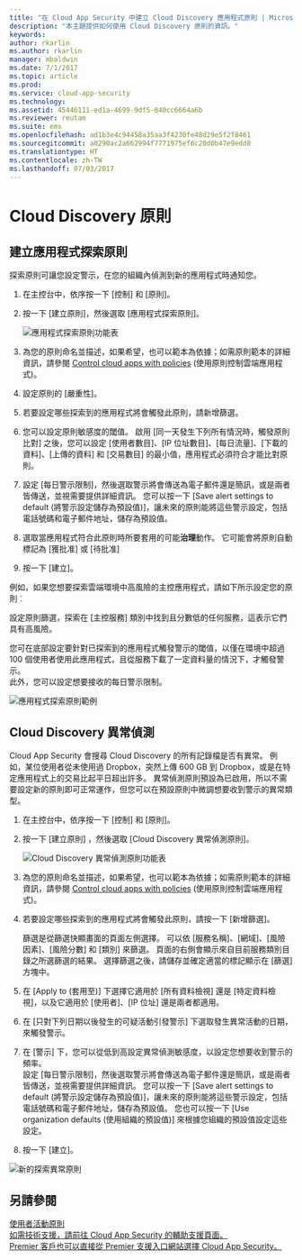 ```yaml
---
title: "在 Cloud App Security 中建立 Cloud Discovery 應用程式原則 | Microsoft Docs"
description: "本主題提供如何使用 Cloud Discovery 原則的資訊。"
keywords: 
author: rkarlin
ms.author: rkarlin
manager: mbaldwin
ms.date: 7/1/2017
ms.topic: article
ms.prod: 
ms.service: cloud-app-security
ms.technology: 
ms.assetid: 45446111-ed1a-4699-9df5-840cc6664a6b
ms.reviewer: reutam
ms.suite: ems
ms.openlocfilehash: ad1b3e4c94458a35aa3f4230fe48d29e5f2f8461
ms.sourcegitcommit: a0290ac2a662994f7771975ef6c20d0b47e9edd8
ms.translationtype: HT
ms.contentlocale: zh-TW
ms.lasthandoff: 07/03/2017
---
```

# <a name="cloud-discovery-policies"></a>Cloud Discovery 原則
    
## <a name="creating-an-app-discovery-policy"></a>建立應用程式探索原則  
探索原則可讓您設定警示，在您的組織內偵測到新的應用程式時通知您。  
  
1.  在主控台中，依序按一下 [控制] 和 [原則]。  
  
2.  按一下 [建立原則]，然後選取 [應用程式探索原則]。  
  
     ![應用程式探索原則功能表](./media/app-discovery-policy-menu.png "應用程式探索原則功能表")  
  
3.  為您的原則命名並描述，如果希望，也可以範本為依據；如需原則範本的詳細資訊，請參閱 [Control cloud apps with policies](control-cloud-apps-with-policies.md) (使用原則控制雲端應用程式)。  
  
4.  設定原則的 [嚴重性]。

5. 若要設定哪些探索到的應用程式將會觸發此原則，請新增篩選。  
  
6.  您可以設定原則敏感度的閾值。 啟用 [同一天發生下列所有情況時，觸發原則比對] 之後，您可以設定 [使用者數目]、[IP 位址數目]、[每日流量]、[下載的資料]、[上傳的資料] 和 [交易數目] 的最小值，應用程式必須符合才能比對原則。  
  
7.  設定 [每日警示限制]，然後選取警示將會傳送為電子郵件還是簡訊，或是兩者皆傳送，並視需要提供詳細資訊。 您可以按一下 [Save alert settings to default (將警示設定儲存為預設值)]，讓未來的原則能將這些警示設定，包括電話號碼和電子郵件地址，儲存為預設值。  
  
8. 選取當應用程式符合此原則時所要套用的可能**治理**動作。 它可能會將原則自動標記為 [獲批准] 或 [待批准] 

8.  按一下 [建立]。  
  
例如，如果您想要探索雲端環境中高風險的主控應用程式，請如下所示設定您的原則︰  
  
設定原則篩選，探索在 [主控服務] 類別中找到且分數低的任何服務，這表示它們具有高風險。   
   
您可在底部設定要針對已探索到的應用程式觸發警示的閾值，以僅在環境中超過 100 個使用者使用此應用程式，且從服務下載了一定資料量的情況下，才觸發警示。   
此外，您可以設定想要接收的每日警示限制。  
  
![應用程式探索原則範例](./media/app-discovery-policy-example.png "應用程式探索原則範例")  
  
## <a name="cloud-discovery-anomaly-detection"></a>Cloud Discovery 異常偵測  
Cloud App Security 會搜尋 Cloud Discovery 的所有記錄檔是否有異常。 例如，某位使用者從未使用過 Dropbox，突然上傳 600 GB 到 Dropbox，或是在特定應用程式上的交易比起平日超出許多。 異常偵測原則預設為已啟用，所以不需要設定新的原則即可正常運作，但您可以在預設原則中微調想要收到警示的異常類型。  
  
1.  在主控台中，依序按一下 [控制] 和 [原則]。  
  
2.  按一下 [建立原則] ，然後選取 [Cloud Discovery 異常偵測原則]。  
  
     ![Cloud Discovery 異常偵測原則功能表](./media/cloud-discovery-anomaly-detection-policy-menu.png "Cloud Discovery 異常偵測原則功能表")  
  
3.  為您的原則命名並描述，如果希望，也可以範本為依據；如需原則範本的詳細資訊，請參閱 [Control cloud apps with policies](control-cloud-apps-with-policies.md) (使用原則控制雲端應用程式)。  
  
4.  若要設定哪些探索到的應用程式將會觸發此原則，請按一下 [新增篩選]。  
  
     篩選是從篩選快顯畫面的頁面左側選擇。 可以依 [服務名稱]、[網域]、[風險因素]、[風險分數] 和 [類別] 來篩選。 頁面的右側會顯示來自目前服務類別目錄之所選篩選的結果。 選擇篩選之後，請儲存並確定適當的標記顯示在 [篩選] 方塊中。  
  
5.  在 [Apply to (套用至)] 下選擇它適用於 [所有資料檢視] 還是 [特定資料檢視]，以及它適用於 [使用者]、[IP 位址] 還是兩者都適用。  
  
6.  在 [只對下列日期以後發生的可疑活動引發警示] 下選取發生異常活動的日期，來觸發警示。  
  
7.  在 [警示] 下，您可以從低到高設定異常偵測敏感度，以設定您想要收到警示的頻率。  
設定 [每日警示限制]，然後選取警示將會傳送為電子郵件還是簡訊，或是兩者皆傳送，並視需要提供詳細資訊。 您可以按一下 [Save alert settings to default (將警示設定儲存為預設值)]，讓未來的原則能將這些警示設定，包括電話號碼和電子郵件地址，儲存為預設值。 您也可以按一下 [Use organization defaults (使用組織的預設值)] 來根據您組織的預設值設定這些設定。  
  
9. 按一下 [建立]。  
  
![新的探索異常原則](./media/new-discovery-anomaly-policy.png "新的探索異常原則")  
  
## <a name="see-also"></a>另請參閱  
[使用者活動原則](user-activity-policies.md)   
[如需技術支援，請前往 Cloud App Security 的輔助支援頁面。](http://support.microsoft.com/oas/default.aspx?prid=16031)   
[Premier 客戶也可以直接從 Premier 支援入口網站選擇 Cloud App Security。](https://premier.microsoft.com/)  
  
  